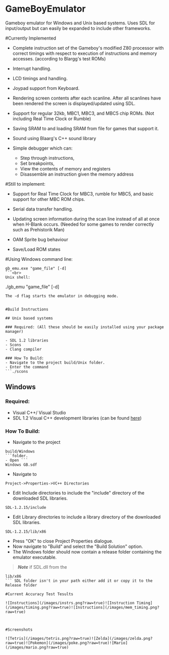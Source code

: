 GameBoyEmulator
==============

Gameboy emulator for Windows and Unix based systems.
Uses SDL for input/output but can easily be expanded to include other frameworks.


#Currently Implemented

- Complete instruction set of the Gameboy's modified 
  Z80 processor with correct timings with respect to 
  execution of instructions and memory accesses.
  (according to Blargg's test ROMs)

- Interrupt handling.

- LCD timings and handling.

- Joypad support from Keyboard.

- Rendering screen contents after each scanline. After all
  scanlines have been rendered the screen is displayed/updated 
  using SDL.

- Support for regular 32kb, MBC1, MBC3, and MBC5 chip ROMs. (Not including Real Time Clock or Rumble)

- Saving SRAM to and loading SRAM from file for games that support it.

- Sound using Blaarg's C++ sound library 

- Simple debugger which can:  
   - Step through instructions,
   - Set breakpoints,
   - View the contents of memory and registers
   - Disassemble an instruction given the memory address



#Still to implement:

- Support for Real Time Clock for MBC3, rumble for MBC5, and basic support 
  for other MBC ROM chips.

- Serial data transfer handling.

- Updating screen information during the scan line instead
  of all at once when H-Blank occurs. 
  (Needed for some games to render correctly such as Prehistorik Man)

- OAM Sprite bug behaviour

- Save/Load ROM states

#Using 
Windows command line: 
```
gb_emu.exe "game_file" [-d]
```<br>
Unix shell:
```
./gb_emu "game_file" [-d]
```<br>
The -d flag starts the emulator in debugging mode.


#Build Instructions

## Unix based systems

### Required: (All these should be easily installed using your package manager)

- SDL 1.2 libraries
- Scons 
- Clang compiler 

### How To Build:
- Navigate to the project build/Unix folder.
- Enter the command 
```./scons
```

## Windows

### Required:
- Visual C++/ Visual Studio
- SDL 1.2 Visual C++ development libraries (can be found [here](https://www.libsdl.org/download-1.2.php))

### How To Build:

- Navigate to the project 
```
build/Windows 
```folder.
- Open ```
Windows GB.sdf
```
- Navigate to 
```
Project->Properties->VC++ Directories
```
- Edit Include directories to include the "include" directory of the downloaded SDL libraries. 
```
SDL-1.2.15/include
```
- Edit Library directories to include a library directory of the downloaded SDL libraries. 
```
SDL-1.2.15/lib/x86
``` 
- Press "OK" to close Project Properties dialogue.
- Now navigate to "Build" and select the "Build Solution" option.
- The Windows folder should now contain a release folder containing the emulator executable.

> ***Note*** if SDL.dll from the 
```
lib/x86
``` SDL folder isn't in your path either add it or copy it to the Release folder

#Current Accuracy Test Tesults

![Instructions](/images/instrs.png?raw=true)![Instruction Timing](/images/timing.png?raw=true)![Instructions](/images/mem_timing.png?raw=true)



#Screenshots

![Tetris](/images/tetris.png?raw=true)![Zelda](/images/zelda.png?raw=true)![Pokemon](/images/poke.png?raw=true)![Mario](/images/mario.png?raw=true)
